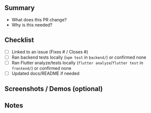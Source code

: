 ## Summary

- What does this PR change?
- Why is this needed?

## Checklist

- [ ] Linked to an issue (Fixes #<id> / Closes #<id>)
- [ ] Ran backend tests locally (`npm test` in `backend/`) or confirmed none
- [ ] Ran Flutter analyze/tests locally (`flutter analyze`/`flutter test` in `frontend/`) or confirmed none
- [ ] Updated docs/README if needed

## Screenshots / Demos (optional)

## Notes
